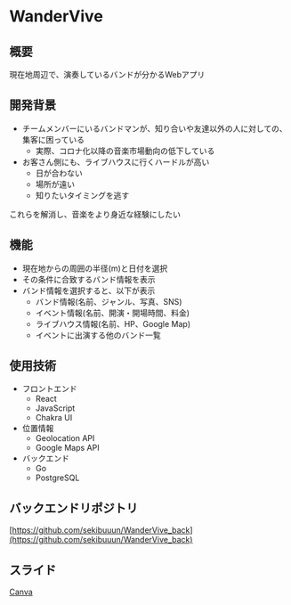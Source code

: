 # WanderVive

## 概要

現在地周辺で、演奏しているバンドが分かるWebアプリ

## 開発背景

- チームメンバーにいるバンドマンが、知り合いや友達以外の人に対しての、集客に困っている
  - 実際、コロナ化以降の音楽市場動向の低下している
- お客さん側にも、ライブハウスに行くハードルが高い
  - 日が合わない
  - 場所が遠い
  - 知りたいタイミングを逃す

これらを解消し、音楽をより身近な経験にしたい

## 機能

- 現在地からの周囲の半径(m)と日付を選択
- その条件に合致するバンド情報を表示
- バンド情報を選択すると、以下が表示
  - バンド情報(名前、ジャンル、写真、SNS)
  - イベント情報(名前、開演・開場時間、料金)
  - ライブハウス情報(名前、HP、Google Map)
  - イベントに出演する他のバンド一覧

## 使用技術

- フロントエンド
  - React
  - JavaScript
  - Chakra UI
- 位置情報
  - Geolocation API
  - Google Maps API
- バックエンド
  - Go
  - PostgreSQL

## バックエンドリポジトリ

[https://github.com/sekibuuun/WanderVive_back](https://github.com/sekibuuun/WanderVive_back)

## スライド

[Canva](https://www.canva.com/design/DAF_Eszy4kY/SAt3Iep-MUrBlriMT75Vaw/edit?utm_content=DAF_Eszy4kY&utm_campaign=designshare&utm_medium=link2&utm_source=sharebutton)
